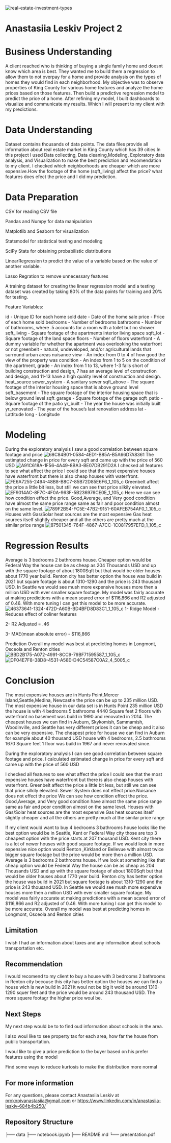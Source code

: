 ![real-estate-investment-types](https://github.com/anastasiialeskiv/project_2/assets/124845922/4cdb1ede-0f21-42fb-a913-29368f515eef)
# Anastasiia Leskiv Project 2
# Business Understanding
A client reached who is thinking of buying a single family home and doesnt know which area is best. They wanted me to build them a regression to allow them to not overpay for a home and provide analysis on the types of homes they would find in each neighborhood. My objective was to observe properties of King County for various home features and analyze the home prices based on those features. Then build a predictive regression model to predict the price of a home. After refining my model, I built dashboards to visualize and communicate my results. Which I will present to my client with my predictions.

# Data Understanding
Dataset contains thousands of data points. The data files provide all information about real estate market in King County which has 39 cities.In this project I used Data collecting, Data cleaning,Modeling, Exploratory data analysis, and Visualization to make the best prediction and recomendation to my client. I checked which neighborhoods are cheaper which are more expensive.How the footage of the home (sqft_living) affect the price? what features does efect the price and I did my prediction.

# Data Preparation
CSV for reading CSV file

Pandas and Numpy for data manipulation

Matplotlib and Seaborn for visualization

Statsmodel for statistical testing and modeling

SciPy Stats for obtaining probabilistic distributions

LinearRegression to predict the value of a variable based on the value of another variable.

Lasso Regration to remove unnecessary features

A training dataset for creating the linear regression model and a testing dataset was created by taking 80% of the data points for training and 20% for testing.

Feature Variables:

id - Unique ID for each home sold
date - Date of the home sale
price - Price of each home sold
bedrooms - Number of bedrooms
bathrooms - Number of bathrooms, where .5 accounts for a room with a toilet but no shower
sqft_living - Square footage of the apartments interior living space
sqft_lot - Square footage of the land space
floors - Number of floors
waterfront - A dummy variable for whether the apartment was overlooking the waterfront or not
greenbelt - natural, undeveloped, and/or agricultural lands that surround urban areas
nuisance
view - An index from 0 to 4 of how good the view of the property was
condition - An index from 1 to 5 on the condition of the apartment,
grade - An index from 1 to 13, where 1-3 falls short of building construction and design, 7 has an average level of construction and design, and 11-13 have a high quality level of construction and design.
heat_source
sewer_system - A sanitary sewer
sqft_above - The square footage of the interior housing space that is above ground level
sqft_basement - The square footage of the interior housing space that is below ground level
sqft_garage - Square footage of the garage
sqft_patio - Square footage of the patio
yr_built - The year the house was initially built
yr_renovated - The year of the house’s last renovation
address
lat - Lattitude
long - Longitude

# Modeling
During the exploratory analysis I saw a good correlation between square footage and price
![68C84B01-0584-4ED1-B85A-B5A66D7A8361](https://github.com/anastasiialeskiv/project_2/assets/124845922/bb4f59c0-09e2-4d22-8f74-4172b41b5ca6)
The estimated change in price for every sqft and came up with the price of 560 USD 
![A91C618A-1F56-4A49-8BA3-BE07DB291D2A](https://github.com/anastasiialeskiv/project_2/assets/124845922/1890fcb1-b8ab-4019-88e7-686c5a6647d2)
I checked all features to see what affect the price I could see that the most expensive houses have waterfront but there is also cheap houses with waterfront.
![FE6A7255-2494-48B8-B8C7-85B72D85E6F6_1_105_c](https://github.com/anastasiialeskiv/project_2/assets/124845922/882d1266-fd8f-431d-8fa0-917d11a29000)
Greenbelt affect the price a little bit less, but still we can see that price silkily elevated.
![EF9014AC-8F7C-4F0A-963F-5B236976CE0E_1_105_c](https://github.com/anastasiialeskiv/project_2/assets/124845922/f819734d-e9f8-49ef-b96f-2ad1c1a66698)
Here we can see how condition effect the price. Good,Average, and Very good condition have almost the same price range same as fair and poor condition almost on the same level.
![789F2B54-FC5E-47B2-9151-60AFEB754AF0_1_105_c](https://github.com/anastasiialeskiv/project_2/assets/124845922/61740db8-5f9a-47bd-8a7a-0d75bd5184de)
Houses with Gas/Solar heat sources are the most expensive Gas heat sources itself slightly cheaper and all the others are pretty much at the similar price range
![87501345-764F-4867-A7CC-1C0817957EFD_1_105_c](https://github.com/anastasiialeskiv/project_2/assets/124845922/0e1c7b7b-ffd3-424b-9751-2f504351b10d)
# Regression Results

Average is 3 bedrooms 2 bathrooms house. Cheaper option would be Federal Way the house can be as cheap as 204 Thousands USD and up with the square footage of about 1800Sqft but that would be older houses about 1770 year build. Renton city has better option the house was build in 2021 but square footage is about 1310-1290 and the price is 243 thousand USD.
In Seattle we would see mush more expensive houses more then a million USD with ever smaller square footage. 
My model was fairly accurate at making predictions with  a mean scared error of $116,866 and R2 adjusted of 0.46. With more tuning I can get this model to be more accurate.
![46373641-1324-472D-A60B-BD4BFD8D83C1_1_105_c](https://github.com/anastasiialeskiv/project_2/assets/124845922/cbc704ad-fdd1-4580-9cfd-c12353623e1a)
1- Ridge Model - Reduces effect of coliner features

2- R2 Adjusted = .46

3- MAE(mean absolute error) - $116,866

Prediction 
Overall my model was best at predicting homes in Longmont, Osceola and Renton cities
![BBD2B175-A072-4991-8CC9-79BF71595587_1_105_c](https://github.com/anastasiialeskiv/project_2/assets/124845922/7a99d73f-c168-45af-b7c7-c94ddf660f8b)
![DF04E7F8-38D8-4531-A58E-D4C54587C0A2_4_5005_c](https://github.com/anastasiialeskiv/project_2/assets/124845922/fe19a0f4-4181-4601-81b4-de2e132c139a)

# Conclusion
The most expensive houses are in Hunts Point,Mercer Island,Seattle,Medina, Newcastle the price can be up to 235 million USD. The most expensive house in our data set is in Hunts Point 235 million USD the house is with 4 bedrooms 5 bathrooms 4440 Square feet 2 floors with waterfront no basement was build in 1990 and renovated in 2014.
The cheapest houses we can find  in Auburn, Skykomish, Sammamish, Woodinville, and Seattle has very different prices it  can be cheap and it also can be very expensive. The cheapest price for house we can find in Auburn for example  about 40 thousand USD house with 4 bedrooms, 2.5 bathrooms 1670 Square feet 1 floor was build in 1967 and never renovated since. 

  During the exploratory analysis I can see good correlation between square footage and price. I calculated estimated change in price for every sqft and came up with the price of 560 USD 

I checked all features to see what affect the price I could see that the most expensive houses have waterfront but there is also cheap houses with waterfront. Greenbelt affect the price a little bit less, but still we can see that price silkily elevated. Sewer System does not effect price.Nuisance does not effect the price
We can see how condition effect the price. Good,Average, and Very good condition have almost the same price range same as fair and poor condition almost on the same level. Houses with Gas/Solar heat sources are the most expensive Gas heat sources itself slightly cheaper and all the others are pretty much at the similar price range

If my client would want to buy 4 bedrooms 3 bathrooms house looks like the best option would be in Seattle, Kent or Federal Way city those are top 3 cheapest option with the price starts at 207 thousand USD. Kent city there is a lot of newer houses with good square footage.
If we would look in more expensive nice option would  Renton ,Kirkland or Bellevue with almost twice bigger square footage but the price would be more then a million USD.
Average is 3 bedrooms 2 bathrooms house. If we look at something like that cheap option would be Federal Way the house can be as cheap as 204 Thousands USD and up with the square footage of about 1800Sqft but that would be older houses about 1770 year build. Renton city has better option the house was build in 2021 but square footage is about 1310-1290 and the price is 243 thousand USD.
In Seattle we would see mush more expensive houses more then a million USD with ever smaller square footage. 
My model was fairly accurate at making predictions with  a mean scared error of $116,866 and R2 adjusted of 0.46. With more tuning I can get this model to be more accurate.
Overall my model was best at predicting homes in Longmont, Osceola and Renton cities
## Limitation
I wish I had an information about taxes and any information about schools transportation etc.
## Recommendation
I would recomend to my client to buy a house with 3 bedrooms 2 bathrooms in Renton city becouse this city has better option the houses we can find a house wich is new build in 2021 it woul not be big it wold be around 1310-1290 squer feet and the price would be around 243 thousand USD. The more squere footagr the higher price woul be.
## Next Steps
My next step would be to to find oud information about schools in the area.

I also woul like to see property tax for each area, how far the house from public transportation.

I woul like to give a price prediction to the buyer based on his prefer features using the model

Find some ways to reduce kurtosis to make the distribution more normal

## For more information
For any questions, please contact Anastasiia Leskiv at prokopivanastasiia@gmail.com or https://www.linkedin.com/in/anastasiia-leskiv-684b4b250/

## Repository Structure

├── data
├── notebook.ipynb
├── README.md
└── presentation.pdf